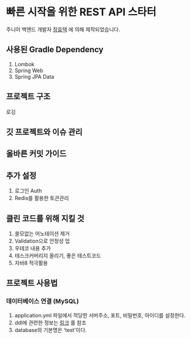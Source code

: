 # 빠른 시작을 위한 REST API 스타터

주니어 백엔드 개발자 [장효택](https://github.com/HyoTaek-Jang) 에 의해 제작되었습니다.

## 사용된 Gradle Dependency
1. Lombok
2. Spring Web
3. Spring JPA Data

## 프로젝트 구조
로깅

## 깃 프로젝트와 이슈 관리

## 올바른 커밋 가이드

## 추가 설정
1. 로그인 Auth
2. Redis를 활용한 토큰관리

## 클린 코드를 위해 지킬 것
1. 쓸모없는 어노테이션 제거
2. Validation으로 안정성 업
3. 우테코 내용 추가
4. 테스크커버리지 올리기, 좋은 테스트코드
5. 자바8 적극활용

## 프로젝트 사용법



### 데이터베이스 연결 (MySQL)
1. application.yml 파일에서 적당한 서버주소, 포트, 비밀번호, 아이디를 설정한다.
2. ddl에 관련한 정보는 [링크](https://dev-coco.tistory.com/85) 를 참조
3. database의 기본명은 'test'이다.